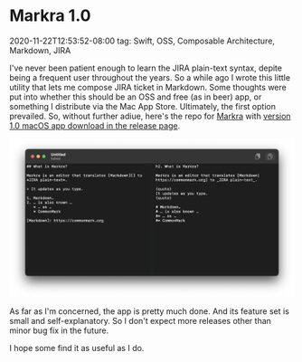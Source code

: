 # Markra 1.0
2020-11-22T12:53:52-08:00
tag: Swift, OSS, Composable Architecture, Markdown, JIRA

I've never been patient enough to learn the JIRA plain-text syntax, depite being
a frequent user throughout the years. So a while ago I wrote this little utility
that lets me compose JIRA ticket in Markdown. Some thoughts were put into
whether this should be an OSS and free (as in beer) app, or something
I distribute via the Mac App Store. Ultimately, the first option prevailed. So,
without further adiue, here's the repo for [Markra][] with [version 1.0 macOS
app download in the release page][Release 1.0].

![A Marka macOS app screenshot](/assets/2020/11/markra-srceenshot.png)

As far as I'm concerned, the app is pretty much done. And its feature set is
small and self-explanatory. So I don't expect more releases other than minor
bug fix in the future.

I hope some find it as useful as I do.

[Markra]: https://github.com/dduan/Markra
[Release 1.0]: https://github.com/dduan/Markra/releases/tag/1.0
